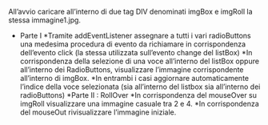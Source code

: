 All’avvio caricare all’interno di due tag DIV denominati imgBox e imgRoll la stessa immagine1.jpg.
* Parte I
   	*Tramite addEventListener assegnare a tutti i vari radioButtons una medesima procedura di evento da richiamare in corrispondenza dell’evento click (la stessa utilizzata sull’evento change del listBox)
  	*In corrispondenza della selezione di una voce all’interno del listBox oppure all’interno dei RadioButtons, visualizzare l’immagine corrispondente all’interno di imgBox.
  	*In entrambi i casi aggiornare automaticamente l’indice della voce selezionata (sia all’interno del listbox sia all’interno dei radioButtons)
*Parte II : RollOver
    *In corrispondenza del mouseOver su imgRoll visualizzare una immagine casuale tra 2 e 4.
    *In corrispondenza del mouseOut rivisualizzare l’immagine iniziale.
